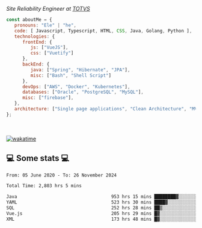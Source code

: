 <p><em>Site Reliability Engineer at <a href="https://www.totvs.com/">TOTVS</a></br>
</em></p>


```javascript
const aboutMe = {
   pronouns: "Ele" | "he",
   code: [ Javascript, Typescript, HTML, CSS, Java, Golang, Python ],
   technologies: {
      frontEnd: {
         js: ["VueJS"],
         css: ["Vuetify"]
      },
      backEnd: {
         java: ["Spring", "Hibernate", "JPA"],
         misc: ["Bash", "Shell Script"]
      },
      devOps: ["AWS", "Docker", "Kubernetes"],
      databases: ["Oracle", "PostgreSQL", "MySQL"],
      misc: ["firebase"],
   },
   architecture: ["Single page applications", "Clean Architecture", "MVC", "Microservices"],
};
```
</br></br>
[![wakatime](https://wakatime.com/badge/user/a3a8ed06-d304-4d6b-bc86-4adc418cdea7.svg)](https://wakatime.com/@a3a8ed06-d304-4d6b-bc86-4adc418cdea7)
<h2>💻 Some stats 💻</h2>

<!--START_SECTION:waka-->

```txt
From: 05 June 2020 - To: 26 November 2024

Total Time: 2,803 hrs 5 mins

Java                                   953 hrs 15 mins ████████▓░░░░░░░░░░░░░░░░   34.01 %
YAML                                   523 hrs 30 mins ████▓░░░░░░░░░░░░░░░░░░░░   18.68 %
SQL                                    252 hrs 28 mins ██▒░░░░░░░░░░░░░░░░░░░░░░   09.01 %
Vue.js                                 205 hrs 29 mins █▓░░░░░░░░░░░░░░░░░░░░░░░   07.33 %
XML                                    173 hrs 48 mins █▓░░░░░░░░░░░░░░░░░░░░░░░   06.20 %
```

<!--END_SECTION:waka-->
